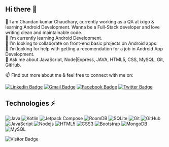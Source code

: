 ## Hi there 👋

🙋‍ I am Chandan kumar Chaudhary, currently working as a QA at ixigo & learning Android Development. Wanna be a Full-Stack developer and love writing clean and maintainable code.<br>
🌱 I'm currently learning Android Development.<br>
👯 I’m looking to collaborate on front-end basic projects on Android apps.<br>
🤔 I’m looking for help with getting a recomendation for a job in Android App Development.<br>
💬 Ask me about JavaScript, Node|Express, JAVA, HTML5, CSS, MySQL, Git, GitHub.<br>


📫 Find out more about me & feel free to connect with me on:

[![Linkedin Badge](https://img.shields.io/badge/-Chandan-blue?style=flat-square&logo=Linkedin&logoColor=white&link=https://www.linkedin.com/in/chands14/)](https://www.linkedin.com/in/chands14/)
[![Gmail Badge](https://img.shields.io/badge/-chands1432@gmail.com-c14438?style=flat-square&logo=Gmail&logoColor=white&link=mailto:chands1432@gmail.com)](mailto:chands1432@gmail.com)
[![Facebook Badge](https://img.shields.io/badge/Chandan-1877F2?style=flat-square&logo=facebook&logoColor=white&link=https://www.facebook.com/chands143)](https://www.facebook.com/chands143)
[![Twitter Badge](https://img.shields.io/badge/Chands-1d9bf0?style=flat-square&logo=twitter&logoColor=white&link=https://twitter.com/chands1432)](https://twitter.com/chands1432)

## Technologies ⚡

![Java](https://img.shields.io/badge/-Java-3a75b0?style=flat-square&logo=java)
![Kotlin](https://img.shields.io/badge/-Kotlin-181717?style=flat-square&logo=kotlin)
![Jetpack Compose](https://img.shields.io/badge/-JetpackCompose-563D7C?style=flat-square&logo=JetpackCompose)
![RoomDB](https://img.shields.io/badge/-RoomDB-black?style=flat-square&logo=room)
![SQLite](https://img.shields.io/badge/-SQLite-black?style=flat-square&logo=SQLite)
![Git](https://img.shields.io/badge/-Git-black?style=flat-square&logo=git)
![GitHub](https://img.shields.io/badge/-GitHub-181717?style=flat-square&logo=github)
![JavaScript](https://img.shields.io/badge/-JavaScript-black?style=flat-square&logo=javascript)
![Nodejs](https://img.shields.io/badge/-Nodejs-black?style=flat-square&logo=Node.js)
![HTML5](https://img.shields.io/badge/-HTML5-E34F26?style=flat-square&logo=html5&logoColor=white)
![CSS3](https://img.shields.io/badge/-CSS3-1572B6?style=flat-square&logo=css3)
![Bootstrap](https://img.shields.io/badge/-Bootstrap-563D7C?style=flat-square&logo=bootstrap)
![MongoDB](https://img.shields.io/badge/-MongoDB-black?style=flat-square&logo=mongodb)
![MySQL](https://img.shields.io/badge/-MySQL-black?style=flat-square&logo=mysql)

![Visitor Badge](https://visitor-badge.laobi.icu/badge?page_id=chands.chands)
